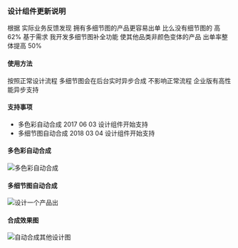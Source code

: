 ### 设计组件更新说明
根据 实际业务反馈发现 拥有多细节图的产品更容易出单 比么没有细节图的 高62% 
基于需求 我开发多细节图补全功能 使其他品类非颜色变体的产品 出单率整体提高  50%

#### 使用方法
按照正常设计流程 多细节图会在后台实时异步合成 不影响正常流程  企业版有高性能异步支持


#### 支持事项
- 多色彩自动合成     2017 06 03 设计组件开始支持
- 多细节图自动合成   2018 03 04 设计组件开始支持

#### 多色彩自动合成  

![多色彩自动合成](http://www.weicot.com/wp-content/uploads/2018/04/MORE_COLOR.png)

#### 多细节图自动合成  

![设计一个产品出](http://www.weicot.com/wp-content/uploads/2018/04/main.png)


#### 合成效果图

![自动合成其他设计图](http://www.weicot.com/wp-content/uploads/2018/04/m-1.png)



